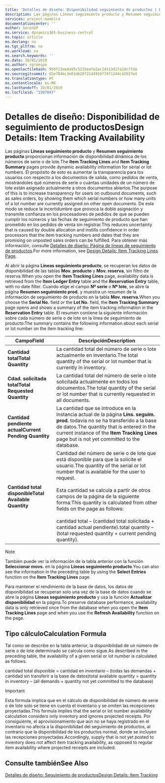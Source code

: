 ```yaml
---
title: 'Detalles de diseño: Disponibilidad seguimiento de productos | Documentos de Microsoft'
description: Las páginas Líneas seguimiento producto y Resumen seguimiento producto proporcionan información de disponibilidad dinámica de los números de serie o de lote. El propósito de esto es aumentar la transparencia para los usuarios con respecto a los documentos de salida, como pedidos de venta, mostrándoles qué números de serie o cuántas unidades de un número de lote están asignado actualmente a otros documentos abiertos.
services: project-madeira
documentationcenter: ''
author: SorenGP
ms.service: dynamics365-business-central
ms.topic: article
ms.devlang: na
ms.tgt_pltfrm: na
ms.workload: na
ms.search.keywords: ''
ms.date: 10/01/2019
ms.author: sgroespe
ms.openlocfilehash: 950f23ee4a93c5135eafe2ac14313d1fa2dc7fda
ms.sourcegitcommit: 02e704bc3e01d62072144919774f1244c42827e4
ms.translationtype: HT
ms.contentlocale: es-MX
ms.lasthandoff: 10/01/2019
ms.locfileid: "2307047"
---
```

# <a name="design-details-item-tracking-availability"></a><span data-ttu-id="d8447-104">Detalles de diseño: Disponibilidad de seguimiento de productos</span><span class="sxs-lookup"><span data-stu-id="d8447-104">Design Details: Item Tracking Availability</span></span>
<span data-ttu-id="d8447-105">Las páginas **Líneas seguimiento producto** y **Resumen seguimiento producto** proporcionan información de disponibilidad dinámica de los números de serie o de lote.</span><span class="sxs-lookup"><span data-stu-id="d8447-105">The **Item Tracking Lines** and **Item Tracking Summary** pages provide dynamic availability information for serial or lot numbers.</span></span> <span data-ttu-id="d8447-106">El propósito de esto es aumentar la transparencia para los usuarios con respecto a los documentos de salida, como pedidos de venta, mostrándoles qué números de serie o cuántas unidades de un número de lote están asignado actualmente a otros documentos abiertos.</span><span class="sxs-lookup"><span data-stu-id="d8447-106">The purpose of this is to increase transparency for users on outbound documents, such as sales orders, by showing them which serial numbers or how many units of a lot number are currently assigned on other open documents.</span></span> <span data-ttu-id="d8447-107">De este modo se reduce la incertidumbre que provoca la doble asignación y transmite confianza en los procesadores de pedidos de que se pueden cumplir los números y las fechas de seguimiento de producto que han prometido en los pedidos de venta sin registrar.</span><span class="sxs-lookup"><span data-stu-id="d8447-107">This reduces uncertainty that is caused by double allocation and instills confidence in order processors that the item tracking numbers and dates that they are promising on unposted sales orders can be fulfilled.</span></span> <span data-ttu-id="d8447-108">Para obtener más información, consulte [Detalles de diseño: Página de líneas de seguimiento de productos](design-details-item-tracking-lines-window.md).</span><span class="sxs-lookup"><span data-stu-id="d8447-108">For more information, see [Design Details: Item Tracking Lines Page](design-details-item-tracking-lines-window.md).</span></span>  

 <span data-ttu-id="d8447-109">Al abrir la página **Líneas seguimiento producto**, se recuperan los datos de disponibilidad de las tablas **Mov. producto** y **Mov. reserva**, sin filtro de reserva.</span><span class="sxs-lookup"><span data-stu-id="d8447-109">When you open the **Item Tracking Lines** page, availability data is retrieved from the **Item Ledger Entry** table and the **Reservation Entry** table, with no date filter.</span></span> <span data-ttu-id="d8447-110">Cuando elige el campo **Nº serie** o **Nº lote**, se abre la página **Resumen seguimiento prod.** y muestra un resumen de la información de seguimiento de producto en la tabla **Mov. reserva**.</span><span class="sxs-lookup"><span data-stu-id="d8447-110">When you choose the **Serial No.** field or the **Lot No.** field, the **Item Tracking Summary** page opens and shows a summary of the item tracking information in the **Reservation Entry** table.</span></span> <span data-ttu-id="d8447-111">El resumen contiene la siguiente información sobre cada número de serie o de lote en la línea de seguimiento de producto:</span><span class="sxs-lookup"><span data-stu-id="d8447-111">The summary contains the following information about each serial or lot number on the item tracking line:</span></span>  

|<span data-ttu-id="d8447-112">Campo</span><span class="sxs-lookup"><span data-stu-id="d8447-112">Field</span></span>|<span data-ttu-id="d8447-113">Descripción</span><span class="sxs-lookup"><span data-stu-id="d8447-113">Description</span></span>|  
|---------------------------------|---------------------------------------|  
|<span data-ttu-id="d8447-114">**Cantidad total**</span><span class="sxs-lookup"><span data-stu-id="d8447-114">**Total Quantity**</span></span>|<span data-ttu-id="d8447-115">La cantidad total del número de serie o lote actualmente en inventario.</span><span class="sxs-lookup"><span data-stu-id="d8447-115">The total quantity of the serial or lot number that is currently in inventory.</span></span>|  
|<span data-ttu-id="d8447-116">**Cdad. solicitada total**</span><span class="sxs-lookup"><span data-stu-id="d8447-116">**Total Requested Quantity**</span></span>|<span data-ttu-id="d8447-117">La cantidad total del número de serie o lote solicitada actualmente en todos los documentos.</span><span class="sxs-lookup"><span data-stu-id="d8447-117">The total quantity of the serial or lot number that is currently requested in all documents.</span></span>|  
|<span data-ttu-id="d8447-118">**Cantidad pendiente actual**</span><span class="sxs-lookup"><span data-stu-id="d8447-118">**Current Pending Quantity**</span></span>|<span data-ttu-id="d8447-119">La cantidad que se introduce en la instancia actual de la página **Líns. seguim. prod.** todavía no se ha transferido a la base de datos.</span><span class="sxs-lookup"><span data-stu-id="d8447-119">The quantity that is entered in the current instance of the **Item Tracking Lines** page but is not yet committed to the database.</span></span>|  
|<span data-ttu-id="d8447-120">**Cantidad total disponible**</span><span class="sxs-lookup"><span data-stu-id="d8447-120">**Total Available Quantity**</span></span>|<span data-ttu-id="d8447-121">Cantidad del número de serie o de lote que está disponible para que la solicite el usuario.</span><span class="sxs-lookup"><span data-stu-id="d8447-121">The quantity of the serial or lot number that is available for the user to request.</span></span><br /><br /> <span data-ttu-id="d8447-122">Esta cantidad se calcula a partir de otros campos de la página de la siguiente forma:</span><span class="sxs-lookup"><span data-stu-id="d8447-122">This quantity is calculated from other fields on the page as follows:</span></span><br /><br /> <span data-ttu-id="d8447-123">cantidad total – (cantidad total solicitada + cantidad actual pendiente).</span><span class="sxs-lookup"><span data-stu-id="d8447-123">total quantity – (total requested quantity + current pending quantity).</span></span>|  

> [!NOTE]  
>  <span data-ttu-id="d8447-124">También puede ver la información de la tabla anterior con la función **Seleccionar movs.** en la página **Líneas seguimiento producto**.</span><span class="sxs-lookup"><span data-stu-id="d8447-124">You can also see the information in the preceding table by using the **Select Entries** function on the **Item Tracking Lines** page.</span></span>  

 <span data-ttu-id="d8447-125">Para mantener el rendimiento de la base de datos, los datos de disponibilidad se recuperan solo una vez de la base de datos cuando se abre la página **Líneas seguimiento producto** y usa la función **Actualizar disponibilidad** en la página.</span><span class="sxs-lookup"><span data-stu-id="d8447-125">To preserve database performance, availability data is only retrieved once from the database when you open the **Item Tracking Lines** page and when you use the **Refresh Availability** function on the page.</span></span>  

## <a name="calculation-formula"></a><span data-ttu-id="d8447-126">Tipo cálculo</span><span class="sxs-lookup"><span data-stu-id="d8447-126">Calculation Formula</span></span>  
 <span data-ttu-id="d8447-127">Tal como se describe en la tabla anterior, la disponibilidad de un número de serie o de lote determinado se calcula como sigue.</span><span class="sxs-lookup"><span data-stu-id="d8447-127">As described in the preceding table, the availability of a given serial or lot number is calculated as follows.</span></span>  

 <span data-ttu-id="d8447-128">cantidad total disponible = cantidad en inventario – (todas las demandas + cantidad sin transferir a la base de datos)</span><span class="sxs-lookup"><span data-stu-id="d8447-128">total available quantity = quantity in inventory – (all demands + quantity not yet committed to the database)</span></span>  

> [!IMPORTANT]  
>  <span data-ttu-id="d8447-129">Esta fórmula implica que en el cálculo de disponibilidad de número de serie o de lote solo se tiene en cuenta el inventario y se omiten las recepciones proyectadas.</span><span class="sxs-lookup"><span data-stu-id="d8447-129">This formula implies that the serial or lot number availability calculation considers only inventory and ignores projected receipts.</span></span> <span data-ttu-id="d8447-130">Por consiguiente, el aprovisionamiento que aún no se haya registrado en el inventario no afecta a la disponibilidad del seguimiento de productos, al contrario que la disponibilidad de los productos normal, donde se incluyen las recepciones proyectadas.</span><span class="sxs-lookup"><span data-stu-id="d8447-130">Accordingly, supply that is not yet posted to inventory does not affect item tracking availability, as opposed to regular item availability where projected receipts are included.</span></span>  

## <a name="see-also"></a><span data-ttu-id="d8447-131">Consulte también</span><span class="sxs-lookup"><span data-stu-id="d8447-131">See Also</span></span>  
 [<span data-ttu-id="d8447-132">Detalles de diseño: Seguimiento de productos</span><span class="sxs-lookup"><span data-stu-id="d8447-132">Design Details: Item Tracking</span></span>](design-details-item-tracking.md)
